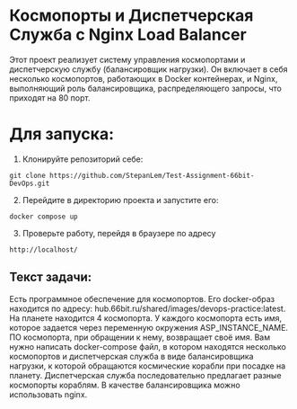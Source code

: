 # Космопорты и Диспетчерская Служба с Nginx Load Balancer

Этот проект реализует систему управления космопортами и диспетчерскую службу (балансировщик нагрузки).  Он включает в себя несколько космопортов, работающих в Docker контейнерах, и Nginx, выполняющий роль балансировщика, распределяющего запросы, что приходят на 80 порт.

# Для запуска:
1. Клонируйте репозиторий себе:
```bush
git clone https://github.com/StepanLem/Test-Assignment-66bit-DevOps.git
```
2. Перейдите в директорию проекта и запустите его:
```bush
docker compose up
```
3. Проверьте работу, перейдя в браузере по адресу
```bush
http://localhost/
```

## Текст задачи:
Есть программное обеспечение для космопортов. Его docker-образ находится по адресу: hub.66bit.ru/shared/images/devops-practice:latest.
На планете находится 4 космопорта. У каждого космопорта есть имя, которое задается через переменную окружения ASP_INSTANCE_NAME. 
ПО космопорта, при обращении к нему, возвращает своё имя. Вам нужно написать docker-compose файл, в котором находятся несколько космопортов и диспетчерская служба в виде балансировщика нагрузки, к которой обращаются космические корабли при посадке на планету. Диспетчерская служба последовательно предлагает разные космопорты кораблям. В качестве балансировщика можно использовать nginx.

